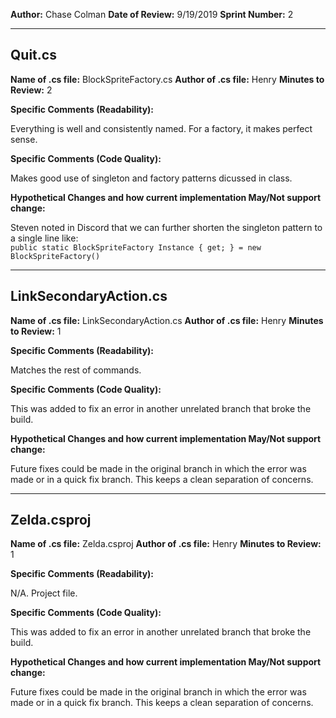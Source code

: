 __Author:__ Chase Colman
__Date of Review:__ 9/19/2019
__Sprint Number:__ 2

---
## Quit.cs ##

__Name of .cs file:__ BlockSpriteFactory.cs
__Author of .cs file:__ Henry
__Minutes to Review:__ 2

__Specific Comments (Readability):__

Everything is well and consistently named. For a factory, it makes perfect sense.

__Specific Comments (Code Quality):__

Makes good use of singleton and factory patterns dicussed in class.

__Hypothetical Changes and how current implementation May/Not support change:__

 Steven noted in Discord that we can further shorten the singleton pattern to a single line like:  
`public static BlockSpriteFactory Instance { get; } = new BlockSpriteFactory()`

---
## LinkSecondaryAction.cs ##

__Name of .cs file:__ LinkSecondaryAction.cs
__Author of .cs file:__ Henry
__Minutes to Review:__ 1

__Specific Comments (Readability):__

Matches the rest of commands.

__Specific Comments (Code Quality):__

This was added to fix an error in another unrelated branch that broke the build.

__Hypothetical Changes and how current implementation May/Not support change:__

Future fixes could be made in the original branch in which the error was made or in a quick fix branch. This keeps a clean separation of concerns.

---
## Zelda.csproj ##

__Name of .cs file:__ Zelda.csproj
__Author of .cs file:__ Henry
__Minutes to Review:__ 1

__Specific Comments (Readability):__

N/A. Project file.

__Specific Comments (Code Quality):__

This was added to fix an error in another unrelated branch that broke the build.

__Hypothetical Changes and how current implementation May/Not support change:__

Future fixes could be made in the original branch in which the error was made or in a quick fix branch. This keeps a clean separation of concerns.